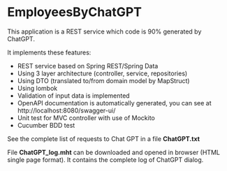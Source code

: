 # EmployeesByChatGPT

This application is a REST service which code is 90% generated by ChatGPT.

It implements these features:
- REST service based on Spring REST/Spring Data
- Using 3 layer architecture (controller, service, repositories)
- Using DTO (translated to/from domain model by MapStruct)
- Using lombok
- Validation of input data is implemented
- OpenAPI documentation is automatically generated, you can see at http://localhost:8080/swagger-ui/
- Unit test for MVC controller with use of Mockito
- Cucumber BDD test

See the complete list of requests to Chat GPT in a file **ChatGPT.txt**

File **ChatGPT_log.mht** can be downloaded and opened in browser (HTML single page format). 
It contains the complete log of ChatGPT dialog.

